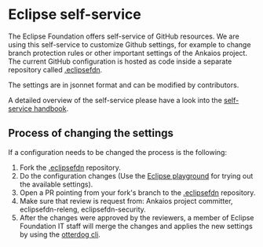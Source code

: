 
# Eclipse self-service

The Eclipse Foundation offers self-service of GitHub resources.
We are using this self-service to customize Github settings, for example to change branch protection rules or other important settings of the Ankaios project.
The current GitHub configuration is hosted as code inside a separate repository called [.eclipsefdn](https://github.com/eclipse-ankaios/.eclipsefdn).

The settings are in jsonnet format and can be modified by contributors.

A detailed overview of the self-service please have a look into the [self-service handbook](https://www.eclipse.org/projects/handbook/#resources-github-self-service).

## Process of changing the settings

If a configuration needs to be changed the process is the following:

1. Fork the [.eclipsefdn](https://github.com/eclipse-ankaios/.eclipsefdn) repository.
2. Do the configuration changes (Use the [Eclipse playground](https://eclipse-ankaios.github.io/.eclipsefdn/playground/) for trying out the available settings).
3. Open a PR pointing from your fork's branch to the [.eclipsefdn](https://github.com/eclipse-ankaios/.eclipsefdn) repository.
4. Make sure that review is request from: Ankaios project committer, eclipsefdn-releng, eclipsefdn-security.
5. After the changes were approved by the reviewers, a member of Eclipse Foundation IT staff will merge the changes and applies the new settings by using the [otterdog cli](https://otterdog.readthedocs.io/en/latest/).


